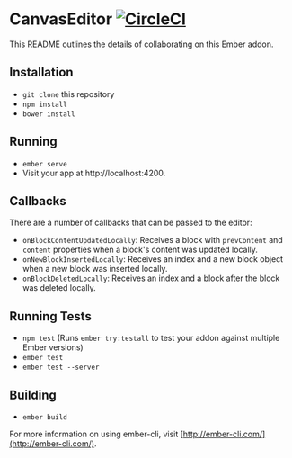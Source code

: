 # CanvasEditor [![CircleCI](https://circleci.com/gh/usecanvas/canvas-editor/tree/master.svg?style=svg&circle-token=ab0f7f55d447b8a22904e7a438fc203ddde663c0)](https://circleci.com/gh/usecanvas/canvas-editor/tree/master)

This README outlines the details of collaborating on this Ember addon.

## Installation

* `git clone` this repository
* `npm install`
* `bower install`

## Running

* `ember serve`
* Visit your app at http://localhost:4200.

## Callbacks

There are a number of callbacks that can be passed to the editor:

- `onBlockContentUpdatedLocally`: Receives a block with `prevContent` and
  `content` properties when a block's content was updated locally.
- `onNewBlockInsertedLocally`: Receives an index and a new block object when a
  new block was inserted locally.
- `onBlockDeletedLocally`: Receives an index and a block after the block was
  deleted locally.

## Running Tests

* `npm test` (Runs `ember try:testall` to test your addon against multiple Ember
  versions)
* `ember test`
* `ember test --server`

## Building

* `ember build`

For more information on using ember-cli, visit
[http://ember-cli.com/](http://ember-cli.com/).
